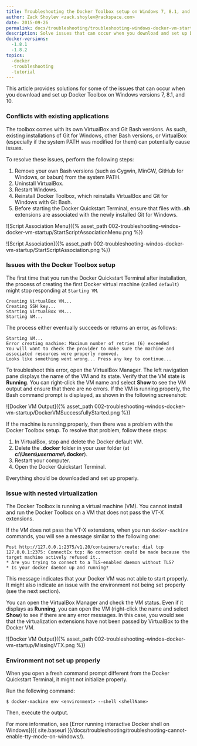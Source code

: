 ```yaml
---
title: Troubleshooting the Docker Toolbox setup on Windows 7, 8.1, and 10
author: Zack Shoylev <zack.shoylev@rackspace.com>
date: 2015-09-26
permalink: docs/troubleshooting/troubleshooting-windows-docker-vm-startup/
description: Solve issues that can occur when you download and set up Docker Toolbox on Windows versions 7, 8.1, and 10
docker-versions:
  -1.8.1
  -1.8.2
topics:
  -docker
  -troubleshooting
  -tutorial
---
```


This article provides solutions for some of the issues that can occur when you download and set up Docker Toolbox on Windows versions 7, 8.1, and 10.

### Conflicts with existing applications

The toolbox comes with its own VirtualBox and Git Bash versions. As such, existing installations of Git for Windows, other Bash versions, or VirtualBox (especially if the system PATH was modified for them) can potentially cause issues.

To resolve these issues, perform the following steps:

1. Remove your own Bash versions (such as Cygwin, MinGW, GitHub for Windows, or babun) from the system PATH.
2. Uninstall VirtualBox.
3. Restart Windows.
4. Reinstall Docker Toolbox, which reinstalls VirtualBox and Git for Windows with Git Bash.
5. Before starting the Docker Quickstart Terminal, ensure that files with **.sh** extensions are associated with the newly installed Git for Windows.

![Script Association Menu]({% asset_path 002-troubleshooting-windos-docker-vm-startup/StartScriptAssociationMenu.png %})

![Script Association]({% asset_path 002-troubleshooting-windos-docker-vm-startup/StartScriptAssociation.png %})

### Issues with the Docker Toolbox setup

The first time that you run the Docker Quickstart Terminal after installation, the process of creating the first Docker virtual machine (called `default`) might stop responding at `Starting VM`.

```
Creating VirtualBox VM...
Creating SSH key...
Starting VirtualBox VM...
Starting VM...
```

The process either eventually succeeds or returns an error, as follows:

```
Starting VM...
Error creating machine: Maximum number of retries (6) exceeded
You will want to check the provider to make sure the machine and associated resources were properly removed.
Looks like something went wrong... Press any key to continue...
```

To troubleshoot this error, open the VirtualBox Manager. The left navigation pane displays the name of the VM and its state. Verify that the VM state is **Running**. You can right-click the VM name and select **Show** to see the VM output and ensure that there are no errors. If the VM is running properly, the Bash command prompt is displayed, as shown in the following screenshot:

![Docker VM Output]({% asset_path 002-troubleshooting-windos-docker-vm-startup/DockerVMSuccessfullyStarted.png %})

If the machine is running properly, then there was a problem with the Docker Toolbox setup. To resolve that problem, follow these steps:

1. In VirtualBox, stop and delete the Docker default VM.
2. Delete the **.docker** folder in your user folder (at **c:\\Users\\*username*\\.docker**).
3. Restart your computer.
4. Open the Docker Quickstart Terminal.

Everything should be downloaded and set up properly.

### Issue with nested virtualization

The Docker Toolbox is running a virtual machine (VM). You cannot install and run the Docker Toolbox on a VM that does not pass the VT-X extensions.

If the VM does not pass the VT-X extensions, when you run `docker-machine` commands, you will see a message similar to the following one:

```
Post http://127.0.0.1:2375/v1.20/containers/create: dial tcp 127.0.0.1:2375: ConnectEx tcp: No connection could be made because the target machine actively refused it..
* Are you trying to connect to a TLS-enabled daemon without TLS?
* Is your docker daemon up and running?
```

This message indicates that your Docker VM was not able to start properly. It might also indicate  an issue with the environment not being set properly (see the next section).

You can open the VirtualBox Manager and check the VM status. Even if it displays as **Running**, you can open the VM (right-click the name and select **Show**) to see if there are any error messages. In this case, you would see that the virtualization extensions have not been passed by VirtualBox to the Docker VM.

![Docker VM Output]({% asset_path 002-troubleshooting-windos-docker-vm-startup/MissingVTX.png %})

### Environment not set up properly

When you open a fresh command prompt different from the Docker Quickstart Terminal, it might not initialize properly.

Run the following command:

`$ docker-machine env <environment> --shell <shellName>`

Then, execute the output.

For more information, see [Error running interactive Docker shell on Windows]({{ site.baseurl }}/docs/troubleshooting/troubleshooting-cannot-enable-tty-mode-on-windows/).
